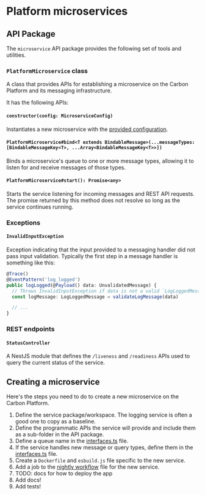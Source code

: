 # Platform microservices

## API Package

The `microservice` API package provides the following set of tools and utilities.

### `PlatformMicroservice` class

A class that provides APIs for establishing a microservice on the Carbon Platform and its messaging
infrastructure.

It has the following APIs:

#### `constructor(config: MicroserviceConfig)`

Instantiates a new microservice with the
[provided configuration](/packages/api/src/main/microservice/platform-microservice.ts).

#### `PlatformMicroservice#bind<T extends BindableMessage>(...messageTypes: [BindableMessageKey<T>, ...Array<BindableMessageKey<T>>])`

Binds a microservice's queue to one or more message types, allowing it to listen for and receive
messages of those types.

#### `PlatformMicroservice#start(): Promise<any>`

Starts the service listening for incoming messages and REST API requests. The promise returned by
this method does not resolve so long as the service continues running.

### Exceptions

#### `InvalidInputException`

Exception indicating that the input provided to a messaging handler did not pass input validation.
Typically the first step in a message handler is something like this:

```ts
@Trace()
@EventPattern('log_logged')
public logLogged(@Payload() data: UnvalidatedMessage) {
  // Throws InvalidInputException if data is not a valid `LogLoggedMessage`
  const logMessage: LogLoggedMessage = validateLogMessage(data)

  // ...
}
```

### REST endpoints

#### `StatusController`

A NestJS module that defines the `/liveness` and `/readiness` APIs used to query the current status
of the service.

## Creating a microservice

Here's the steps you need to do to create a new microservice on the Carbon Platform.

1. Define the service package/workspace. The logging service is often a good one to copy as a
   baseline.
2. Define the programmatic APIs the service will provide and include them as a sub-folder in the API
   package.
3. Define a queue name in the [interfaces.ts](/packages/api/src/main/messaging/interfaces.ts) file.
4. If the service handles new message or query types, define them in the
   [interfaces.ts](/packages/api/src/main/messaging/interfaces.ts) file.
5. Create a `Dockerfile` and `esbuild.js` file specific to the new service.
6. Add a job to the [nightly workflow](/.github/workflows/nightly.yml) file for the new service.
7. TODO: docs for how to deploy the app
8. Add docs!
9. Add tests!

